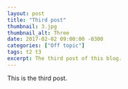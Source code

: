 ```yaml
---
layout: post
title: "Third post"
thumbnail: 3.jpg
thumbnail_alt: Three
date: 2017-02-02 09:00:00 -0300
categories: ["Off topic"]
tags: t2 t3
excerpt: The third post of this blog.
---
```

This is the third post.
